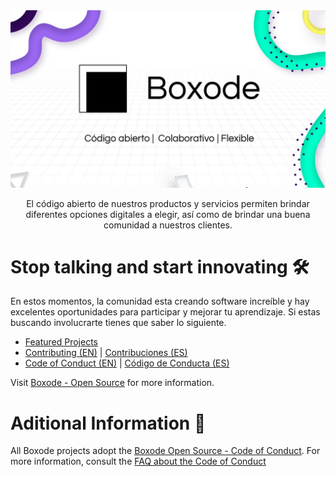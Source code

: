<img src="https://raw.githubusercontent.com/Boxode/.github/main/images/Boxode%20Banner.png" alt="Boxode" />
<p align="center" style=" font-weight: 400; ">El código abierto de nuestros productos y servicios permiten brindar diferentes opciones digitales a elegir, así como de brindar una buena comunidad a nuestros clientes.</p>

# Stop talking and start innovating 🛠

En estos momentos, la comunidad esta creando software increíble y hay excelentes oportunidades para participar y mejorar tu aprendizaje. Si estas buscando involucrarte tienes que saber lo siguiente.

* [Featured Projects](https://boxode.org/oss/featured-projects)
* [Contributing (EN)](https://boxode.org/oss/contributing) | [Contribuciones (ES)]()
* [Code of Conduct (EN)](https://github.com/Boxode/.github/blob/main/CODE_OF_CONDUCT_EN.md) | [Código de Conducta (ES)](https://github.com/Boxode/.github/blob/main/CODE_OF_CONDUCT.md)

Visit [Boxode - Open Source](https://boxode.org/oss) for more information.

# Aditional Information 💭

All Boxode projects adopt the [Boxode Open Source - Code of Conduct](https://boxode.org/oss/coc). For more information, consult the [FAQ about the Code of Conduct](https://boxode.org/oss/coc/faq)
